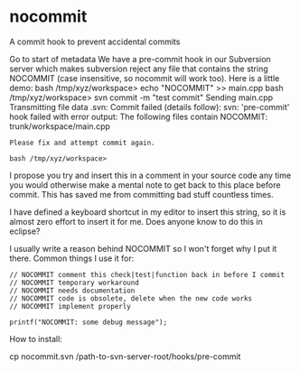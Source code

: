 # nocommit
A commit hook to prevent accidental commits

Go to start of metadata
We have a pre-commit hook in our Subversion server which makes subversion reject any file that contains the string NOCOMMIT (case insensitive, so nocommit will work too). Here is a little demo:
    bash /tmp/xyz/workspace> echo "NOCOMMIT" >>  main.cpp
    bash /tmp/xyz/workspace> svn commit -m "test commit"
    Sending        main.cpp
    Transmitting file data .svn: Commit failed (details follow):
    svn: 'pre-commit' hook failed with error output:
    The following files contain NOCOMMIT:
    trunk/workspace/main.cpp
     
    Please fix and attempt commit again.
     
    bash /tmp/xyz/workspace>

I propose you try and insert this in a comment in your source code any time you would otherwise make a mental note to get back to this place before commit. This has saved me from committing bad stuff countless times.

I have defined a keyboard shortcut in my editor to insert this string, so it is almost zero effort to insert it for me. Does anyone know to do this in eclipse?

I usually write a reason behind NOCOMMIT so I won't forget why I put it there. Common things I use it for:

    // NOCOMMIT comment this check|test|function back in before I commit 
    // NOCOMMIT temporary workaround
    // NOCOMMIT needs documentation
    // NOCOMMIT code is obsolete, delete when the new code works
    // NOCOMMIT implement properly
     
    printf("NOCOMMIT: some debug message");

How to install:

   cp nocommit.svn /path-to-svn-server-root/hooks/pre-commit

